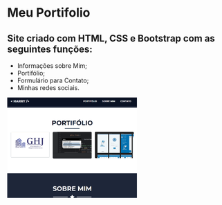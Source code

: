 # Meu Portifolio

## Site criado com HTML, CSS e Bootstrap com as seguintes funções:

* Informações sobre Mim;
* Portifólio;
* Formulário para Contato;
* Minhas redes sociais.

<img src='assets/img/portfolio.png' width=300px>

